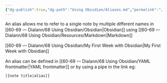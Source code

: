 ```yaml
---
{"dg-publish":true,"dg-path":"Using Obsidian/Aliases.md","permalink":"/using-obsidian/aliases/","noteIcon":"","created":"","updated":""}
---
```



An alias allows me to refer to a single note by multiple different names in [[60-69 〰️ Dialann/68 Using Obsidian/Obsidian\|Obsidian]] using [[60-69 〰️ Dialann/68 Using Obsidian/Resources/Markdown\|Markdown]] 

[[60-69 〰️ Dialann/68 Using Obsidian/My First Week with Obsidian\|My First Week with Obsidian]]

An alias can be defined in [[60-69 〰️ Dialann/68 Using Obsidian/YAML frontmatter\|YAML frontmatter]] or by using a pipe in the link 
eg: 
```
[[note title|alias]]
```